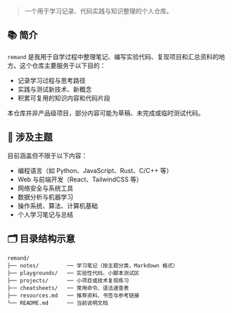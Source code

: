 > 一个用于学习记录、代码实践与知识整理的个人仓库。

## 📚 简介

`remand` 是我用于自学过程中整理笔记、编写实验代码、复现项目和汇总资料的地方。这个仓库主要服务于以下目的：

- 记录学习过程与思考路径
- 实践与测试新技术、新概念
- 积累可复用的知识内容和代码片段

本仓库并非产品级项目，部分内容可能为草稿、未完成或临时测试代码。

## 🧠 涉及主题

目前涵盖但不限于以下内容：

- 编程语言（如 Python、JavaScript、Rust、C/C++ 等）
- Web 与前端开发（React、TailwindCSS 等）
- 网络安全与系统工具
- 数据分析与机器学习
- 操作系统、算法、计算机基础
- 个人学习笔记与总结

## 🗂️ 目录结构示意

```
remand/
├── notes/         ── 学习笔记（按主题分类，Markdown 格式）
├── playgrounds/   ── 实验性代码、小脚本测试区
├── projects/      ── 小项目或技术复现练习
├── cheatsheets/   ── 常用命令、语法速查表
├── resources.md   ── 推荐资料、书签与参考链接
└── README.md      ── 当前说明文档
```


